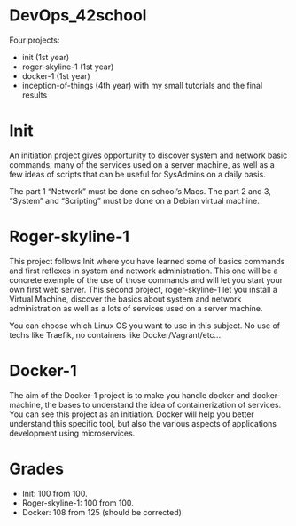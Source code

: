 # DevOps_42school
Four projects:
* init (1st year)
* roger-skyline-1 (1st year)
* docker-1 (1st year) 
* inception-of-things (4th year)
with my small tutorials and the final results

# Init

An initiation project gives opportunity to discover system and network basic commands, many of the services used on a server machine, as well as a few ideas of scripts that can be useful for SysAdmins on a daily basis.

The part 1 “Network” must be done on school’s Macs.  The part 2 and 3, “System” and “Scripting” must be done on a Debian virtual machine.

# Roger-skyline-1

This project follows Init where you have learned some of basics commands and first reflexes in system and network administration. This one will be a concrete exemple of the use of those commands and will let you start your own first web server.
This second project, roger-skyline-1 let you install a Virtual Machine, discover the basics about system and network administration as well as a lots of services used on a server machine.

You can choose which Linux OS you want to use in this subject. No use of techs like Traefik, no containers like Docker/Vagrant/etc...

# Docker-1

The aim of the Docker-1 project is to make you handle docker and docker-machine, the bases to understand the idea of containerization of services. You can see this project as an initiation.
Docker will help you better understand this specific tool, but also the various aspects of applications development using microservices.

# Grades
* Init: 100 from 100.
* Roger-skyline-1: 100 from 100.
* Docker: 108 from 125 (should be corrected)

